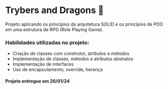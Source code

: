 <!-- Olá, Tryber!
Esse é apenas um arquivo inicial para o README do seu projeto.
É essencial que você preencha esse documento por conta própria, ok?
Não deixe de usar nossas dicas de escrita de README de projetos, e deixe sua criatividade brilhar!
:warning: IMPORTANTE: você precisa deixar nítido:
- quais arquivos/pastas foram desenvolvidos por você; 
- quais arquivos/pastas foram desenvolvidos por outra pessoa estudante;
- quais arquivos/pastas foram desenvolvidos pela Trybe.
-->

# Trybers and Dragons 🐉

Projeto aplicando os princípios da arquitetura SOLID e os princípios de POO em uma estrutura de RPG (Role Playing Game).

### Habilidades utilizadas no projeto:

- Criação de classes com construtor, atributos e métodos
- Implementação de classes, métodos e atributos abstratos
- Implementação de interfaces
- Uso de encapsulamento, override, herança

#### Projeto entregue em 26/01/24
